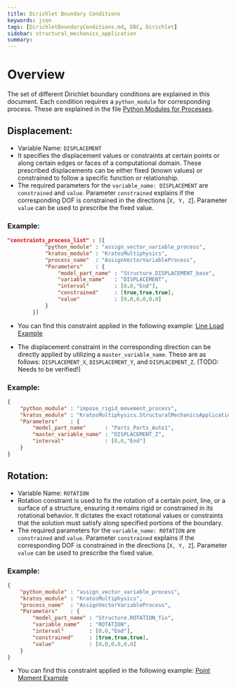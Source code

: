 ```yaml
---
title: Dirichlet Boundary Conditions
keywords: json
tags: [DirichletBoundaryConditions.md, DBC, Dirichlet]
sidebar: structural_mechanics_application
summary:
---
```

# Overview
The set of different Dirichlet boundary conditions are explained in this document. Each condition requires a `python_module` for corresponding process. These are explained in the file [Python Modules for Processes](./PythonModulesForProcesses.html).

## Displacement:

- Variable Name: `DISPLACEMENT`
- It specifies the displacement values or constraints at certain points or along certain edges or faces of a computational domain. These prescribed displacements can be either fixed (known values) or constrained to follow a specific function or relationship.
- The required parameters for the `variable_name: DISPLACEMENT` are `constrained` and `value`. Parameter `constrained` explains if the corresponding DOF is constrained in the directions [`X, Y, Z`]. Parameter `value` can be used to prescribe the fixed value.

### Example:
```json
"constraints_process_list" : [{
            "python_module" : "assign_vector_variable_process",
            "kratos_module" : "KratosMultiphysics",
            "process_name"  : "AssignVectorVariableProcess",
            "Parameters"    : {
                "model_part_name" : "Structure.DISPLACEMENT_base",
                "variable_name"   : "DISPLACEMENT",
                "interval"        : [0.0,"End"],
                "constrained"     : [true,true,true],
                "value"           : [0.0,0.0,0.0]
            }
        }]
```
- You can find this constraint applied in the following example: [Line Load Example](https://raw.githubusercontent.com/KratosMultiphysics/Documentation/master/StructuralMechanicsApplication/Examples/line_load.zip)

- The displacement constraint in the corresponding direction can be directly applied by utilizing a `master_variable_name`. These are as follows: `DISPLACEMENT_X`, `DISPLACEMENT_Y`, and `DISPLACEMENT_Z`. (TODO: Needs to be verified!)

### Example:
```json
{
    "python_module" : "impose_rigid_movement_process",
    "kratos_module" : "KratosMultiphysics.StructuralMechanicsApplication",
    "Parameters"    : {
        "model_part_name"      : "Parts_Parts_Auto1",
        "master_variable_name" : "DISPLACEMENT_Z",
        "interval"             : [0.0,"End"]
    }
}
```
## Rotation:

- Variable Name: `ROTATION`
- Rotation constraint is used to fix the rotation of a certain point, line, or a surface of a structure, ensuring it remains rigid or constrained in its rotational behavior. It dictates the exact rotational values or constraints that the solution must satisfy along specified portions of the boundary.
- The required parameters for the `variable_name: ROTATION` are `constrained` and `value`. Parameter `constrained` explains if the corresponding DOF is constrained in the directions [`X, Y, Z`]. Parameter `value` can be used to prescribe the fixed value.

### Example:
```json
{
    "python_module" : "assign_vector_variable_process",
    "kratos_module" : "KratosMultiphysics",
    "process_name"  : "AssignVectorVariableProcess",
    "Parameters"    : {
        "model_part_name" : "Structure.ROTATION_fix",
        "variable_name"   : "ROTATION",
        "interval"        : [0.0,"End"],
        "constrained"     : [true,true,true],
        "value"           : [0.0,0.0,0.0]
    }
}
```
- You can find this constraint applied in the following example: [Point Moment Example](https://raw.githubusercontent.com/KratosMultiphysics/Documentation/master/StructuralMechanicsApplication/Examples/point_moment.zip)